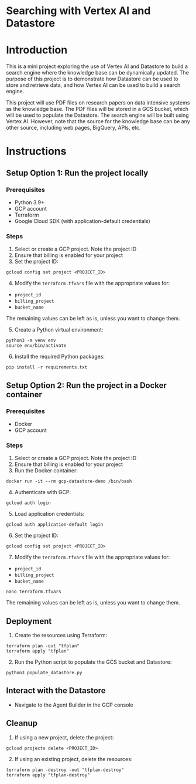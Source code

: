 # Searching with Vertex AI and Datastore

# Introduction
This is a mini project exploring the use of Vertex AI and Datastore to build a search engine where the knowledge base can be dynamically updated. The purpose of this project is to demonstrate how Datastore can be used to store and retrieve data, and how Vertex AI can be used to build a search engine.

This project will use PDF files on research papers on data intensive systems as the knowledge base. The PDF files will be stored in a GCS bucket, which will be used to populate the Datastore. The search engine will be built using Vertex AI. However, note that the source for the knowledge base can be any other source, including web pages, BigQuery, APIs, etc. 

# Instructions

## Setup Option 1: Run the project locally

### Prerequisites
- Python 3.9+
- GCP account
- Terraform
- Google Cloud SDK (with application-default credentials)

### Steps
1. Select or create a GCP project. Note the project ID
2. Ensure that billing is enabled for your project
3. Set the project ID:
```
gcloud config set project <PROJECT_ID>
```
4. Modify the `terraform.tfvars` file with the appropriate values for:
- `project_id`
- `billing_project`
- `bucket_name`

The remaining values can be left as is, unless you want to change them.

5. Create a Python virtual environment:
```
python3 -m venv env
source env/bin/activate
```
6. Install the required Python packages:
```
pip install -r requirements.txt
```

## Setup Option 2: Run the project in a Docker container

### Prerequisites
- Docker
- GCP account

### Steps
1. Select or create a GCP project. Note the project ID
2. Ensure that billing is enabled for your project
3. Run the Docker container:
```
docker run -it --rm gcp-datastore-demo /bin/bash
```
4. Authenticate with GCP:
```
gcloud auth login
```
5. Load application credentials:
```
gcloud auth application-default login
```
6. Set the project ID:
```
gcloud config set project <PROJECT_ID>
```
7. Modify the `terraform.tfvars` file with the appropriate values for:
- `project_id`
- `billing_project`
- `bucket_name`

```
nano terraform.tfvars
```
The remaining values can be left as is, unless you want to change them.

## Deployment
1. Create the resources using Terraform:
```
terraform plan -out "tfplan"
terraform apply "tfplan"
```
2. Run the Python script to populate the GCS bucket and Datastore:
```
python3 populate_datastore.py
```

## Interact with the Datastore
- Navigate to the Agent Builder in the GCP console

## Cleanup
1. If using a new project, delete the project:
```
gcloud projects delete <PROJECT_ID>
```
2. If using an existing project, delete the resources:
```
terraform plan -destroy -out "tfplan-destroy"
terraform apply "tfplan-destroy"
```
